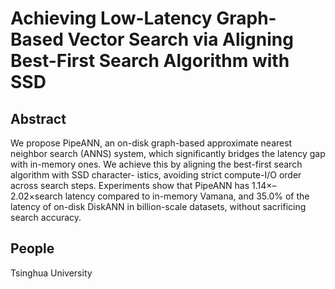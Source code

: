 # Achieving Low-Latency Graph-Based Vector Search via Aligning Best-First Search Algorithm with SSD

## Abstract
We propose PipeANN, an on-disk graph-based approximate
nearest neighbor search (ANNS) system, which significantly
bridges the latency gap with in-memory ones. We achieve this
by aligning the best-first search algorithm with SSD character-
istics, avoiding strict compute-I/O order across search steps.
Experiments show that PipeANN has 1.14×–2.02×search
latency compared to in-memory Vamana, and 35.0% of the
latency of on-disk DiskANN in billion-scale datasets, without
sacrificing search accuracy.

## People
Tsinghua University

